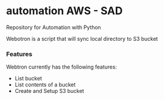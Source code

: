 # automation AWS - SAD
Repository for Automation with Python

Webotron is a script that will sync local directory to S3 bucket

### Features

Webtron currently has the following features:

- List bucket
- List contents of a bucket
- Create and Setup S3 bucket
